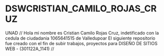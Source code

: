 # DSWCRISTIAN_CAMILO_ROJAS_CRUZ
UNAD
// Hola mi nombre es Cristian Camilo Rojas Cruz, indetificado con la cedula de ciudadania 1065641515 de Valledupoar
El siguiente repositorio fue creado con el fin  de subir trabajos, proyectos para DISEÑO DE SITIOS WEB - (301122A_1141) //
